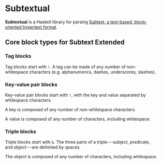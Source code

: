 # Subtextual

**Subtextual** is a Haskell library for parsing [Subtext, a text-based, block-oriented hypertext format](https://github.com/subconsciousnetwork/subtext).

## Core block types for Subtext Extended

### Tag blocks

Tag blocks start with `!`. A tag can be made of any number of non-whitespace characters (e.g. alphanumerics, dashes, underscores, slashes).

### Key-value pair blocks

Key-value pair blocks start with `!`, with the key and value separated by whitespace characters.

A key is composed of any number of non-whitespace characters.

A value is composed of any number of characters, including whitespace.

### Triple blocks

Triple blocks start with `&`. The three parts of a triple---subject, predicate, and object---are delimited by spaces. 

The object is composed of any number of characters, including whitespace.